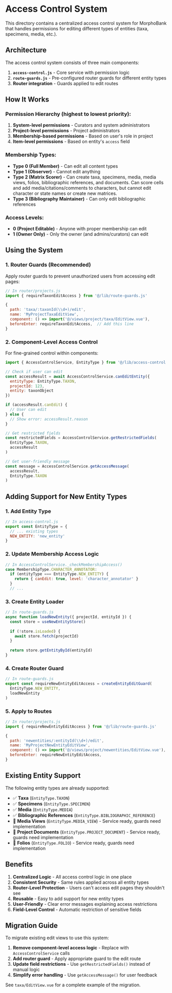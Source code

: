 # Access Control System

This directory contains a centralized access control system for MorphoBank that handles permissions for editing different types of entities (taxa, specimens, media, etc.).

## Architecture

The access control system consists of three main components:

1. **`access-control.js`** - Core service with permission logic
2. **`route-guards.js`** - Pre-configured router guards for different entity types
3. **Router integration** - Guards applied to edit routes

## How It Works

### Permission Hierarchy (highest to lowest priority):

1. **System-level permissions** - Curators and system administrators
2. **Project-level permissions** - Project administrators 
3. **Membership-based permissions** - Based on user's role in project
4. **Item-level permissions** - Based on entity's `access` field

### Membership Types:

- **Type 0 (Full Member)** - Can edit all content types
- **Type 1 (Observer)** - Cannot edit anything
- **Type 2 (Matrix Scorer)** - Can create taxa, specimens, media, media views, folios, bibliographic references, and documents. Can score cells and add media/citations/comments to characters, but cannot edit character or state names or create new matrices.
- **Type 3 (Bibliography Maintainer)** - Can only edit bibliographic references

### Access Levels:

- **0 (Project Editable)** - Anyone with proper membership can edit
- **1 (Owner Only)** - Only the owner (and admins/curators) can edit

## Using the System

### 1. Router Guards (Recommended)

Apply router guards to prevent unauthorized users from accessing edit pages:

```javascript
// In router/projects.js
import { requireTaxonEditAccess } from '@/lib/route-guards.js'

{
  path: 'taxa/:taxonId(\\d+)/edit',
  name: 'MyProjectTaxaEditView',
  component: () => import('@/views/project/taxa/EditView.vue'),
  beforeEnter: requireTaxonEditAccess,  // Add this line
}
```

### 2. Component-Level Access Control

For fine-grained control within components:

```javascript
import { AccessControlService, EntityType } from '@/lib/access-control.js'

// Check if user can edit
const accessResult = await AccessControlService.canEditEntity({
  entityType: EntityType.TAXON,
  projectId: 123,
  entity: taxonObject
})

if (accessResult.canEdit) {
  // User can edit
} else {
  // Show error: accessResult.reason
}

// Get restricted fields
const restrictedFields = AccessControlService.getRestrictedFields(
  EntityType.TAXON, 
  accessResult
)

// Get user-friendly message
const message = AccessControlService.getAccessMessage(
  accessResult, 
  EntityType.TAXON
)
```

## Adding Support for New Entity Types

### 1. Add Entity Type

```javascript
// In access-control.js
export const EntityType = {
  // ... existing types
  NEW_ENTITY: 'new_entity'
}
```

### 2. Update Membership Access Logic

```javascript
// In AccessControlService._checkMembershipAccess()
case MembershipType.CHARACTER_ANNOTATOR:
  if (entityType === EntityType.NEW_ENTITY) {
    return { canEdit: true, level: 'character_annotator' }
  }
  // ...
```

### 3. Create Entity Loader

```javascript
// In route-guards.js
async function loadNewEntity({ projectId, entityId }) {
  const store = useNewEntityStore()
  
  if (!store.isLoaded) {
    await store.fetch(projectId)
  }
  
  return store.getEntityById(entityId)
}
```

### 4. Create Router Guard

```javascript
// In route-guards.js
export const requireNewEntityEditAccess = createEntityEditGuard(
  EntityType.NEW_ENTITY,
  loadNewEntity
)
```

### 5. Apply to Routes

```javascript
// In router/projects.js
import { requireNewEntityEditAccess } from '@/lib/route-guards.js'

{
  path: 'newentities/:entityId(\\d+)/edit',
  name: 'MyProjectNewEntityEditView',
  component: () => import('@/views/project/newentities/EditView.vue'),
  beforeEnter: requireNewEntityEditAccess,
}
```

## Existing Entity Support

The following entity types are already supported:

- ✅ **Taxa** (`EntityType.TAXON`)
- ✅ **Specimens** (`EntityType.SPECIMEN`) 
- ✅ **Media** (`EntityType.MEDIA`)
- ✅ **Bibliographic References** (`EntityType.BIBLIOGRAPHIC_REFERENCE`)
- 🔄 **Media Views** (`EntityType.MEDIA_VIEW`) - Service ready, guards need implementation
- 🔄 **Project Documents** (`EntityType.PROJECT_DOCUMENT`) - Service ready, guards need implementation
- 🔄 **Folios** (`EntityType.FOLIO`) - Service ready, guards need implementation

## Benefits

1. **Centralized Logic** - All access control logic in one place
2. **Consistent Security** - Same rules applied across all entity types
3. **Router-Level Protection** - Users can't access edit pages they shouldn't see
4. **Reusable** - Easy to add support for new entity types
5. **User-Friendly** - Clear error messages explaining access restrictions
6. **Field-Level Control** - Automatic restriction of sensitive fields

## Migration Guide

To migrate existing edit views to use this system:

1. **Remove component-level access logic** - Replace with `AccessControlService` calls
2. **Add router guard** - Apply appropriate guard to the edit route
3. **Update field restrictions** - Use `getRestrictedFields()` instead of manual logic
4. **Simplify error handling** - Use `getAccessMessage()` for user feedback

See `taxa/EditView.vue` for a complete example of the migration. 